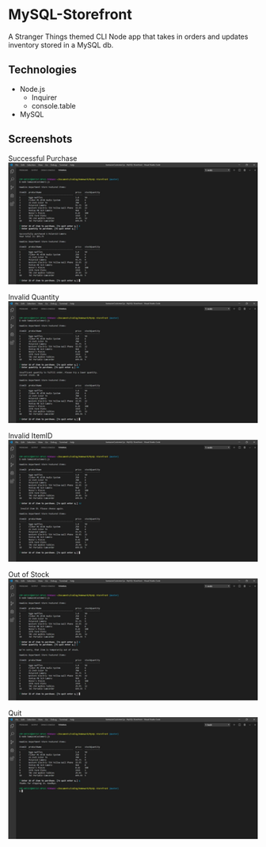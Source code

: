 # MySQL-Storefront

A Stranger Things themed CLI Node app that takes in orders and updates inventory stored in a MySQL db. 

## Technologies

- Node.js
    - Inquirer
    - console.table
- MySQL

## Screenshots

Successful Purchase
![Successful Purchase](screenshots/_0000_successful_purchase.jpg)

Invalid Quantity
![Invalid Quantity](screenshots/_0001_invalid_Quantity.jpg)

Invalid ItemID
![Invalid ItemID](screenshots/_0002_invalid_itemID.jpg)

Out of Stock
![Out of Stock](screenshots/_0003_out_of_stock.jpg)

Quit
![Quit](screenshots/_0004_quit.jpg)